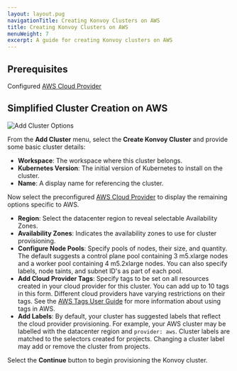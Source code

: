 ```yaml
---
layout: layout.pug
navigationTitle: Creating Konvoy Clusters on AWS
title: Creating Konvoy Clusters on AWS
menuWeight: 7
excerpt: A guide for creating Konvoy clusters on AWS
---
```


## Prerequisites

Configured [AWS Cloud Provider](/ksphere/kommander/latest/operations/cloud-providers/#configuring-an-aws-cloud-provider)

## Simplified Cluster Creation on AWS

![Add Cluster Options](/ksphere/kommander/1.0/img/add-cluster.png)

From the **Add Cluster** menu, select the **Create Konvoy Cluster** and provide some basic cluster details:

- **Workspace**: The workspace where this cluster belongs.
- **Kubernetes Version**: The initial version of Kubernetes to install on the cluster.
- **Name**: A display name for referencing the cluster.

Now select the preconfigured [AWS Cloud Provider](/ksphere/kommander/latest/operations/cloud-providers/#configuring-an-aws-cloud-provider) to display the remaining options specific to AWS.

- **Region**: Select the datacenter region to reveal selectable Availability Zones.
- **Availability Zones**: Indicates the availability zones to use for cluster provisioning.
- **Configure Node Pools**: Specify pools of nodes, their size, and quantity. The default suggests a control plane pool containing 3 m5.xlarge nodes and a worker pool containing 4 m5.2xlarge nodes. You can also specify labels, node taints, and subnet ID's as part of each pool.
- **Add Cloud Provider Tags**: Specify tags to be set on all resources created in your cloud provider for this cluster. You can add up to 10 tags in this form. Different cloud providers have varying restrictions on their tags. See the [AWS Tags User Guide][aws_tags] for more information about using tags in AWS.
- **Add Labels**: By default, your cluster has suggested labels that reflect the cloud provider provisioning. For example, your AWS cluster may be labelled with the datacenter region and `provider: aws`. Cluster labels are matched to the selectors created for projects. Changing a cluster label may add or remove the cluster from projects.

[aws_tags]: https://docs.aws.amazon.com/AWSEC2/latest/UserGuide/Using_Tags.html

Select the **Continue** button to begin provisioning the Konvoy cluster.
